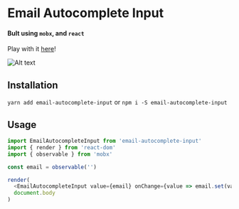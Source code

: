Email Autocomplete Input
========================

#### Bult using `mobx`, and `react`

Play with it [here](https://alex-cory.github.io/email-autocomplete-input/)!

![Alt text](./public/email-autocomplete-input.gif)

Installation
------------

`yarn add email-autocomplete-input` or `npm i -S email-autocomplete-input`


Usage
-----
```js
import EmailAutocompleteInput from 'email-autocomplete-input'
import { render } from 'react-dom'
import { observable } from 'mobx'

const email = observable('')

render(
  <EmailAutocompleteInput value={email} onChange={value => email.set(value)} />,
  document.body
)
```
